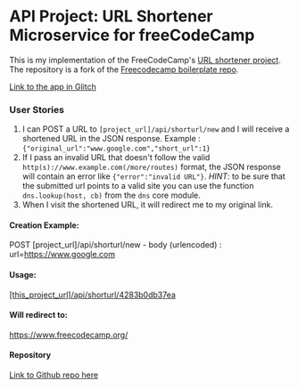 # API Project: URL Shortener Microservice for freeCodeCamp

This is my implementation of the FreeCodeCamp's [URL shortener project](https://www.freecodecamp.org/learn/apis-and-microservices/apis-and-microservices-projects/url-shortener-microservice ). The repository is a fork of the [Freecodecamp boilerplate repo](https://github.com/freeCodeCamp/boilerplate-project-urlshortener/ ).

[Link to the app in Glitch](https://rafael-atias-fcc-url-shortener.glitch.me/ )

### User Stories

1. I can POST a URL to `[project_url]/api/shorturl/new` and I will receive a shortened URL in the JSON response. Example : `{"original_url":"www.google.com","short_url":1}`
2. If I pass an invalid URL that doesn't follow the valid `http(s)://www.example.com(/more/routes)` format, the JSON response will contain an error like `{"error":"invalid URL"}`. *HINT*: to be sure that the submitted url points to a valid site you can use the function `dns.lookup(host, cb)` from the `dns` core module.
3. When I visit the shortened URL, it will redirect me to my original link.


#### Creation Example:

POST [project_url]/api/shorturl/new - body (urlencoded) :  url=https://www.google.com

#### Usage:

[\[this_project_url\]/api/shorturl/4283b0db37ea](https://rafael-atias-fcc-url-shortener.glitch.me/api/shorturl/4283b0db37ea)

#### Will redirect to:

https://www.freecodecamp.org/

#### Repository

[Link to Github repo here](https://github.com/rafael-atias/fcc-url-shortener)